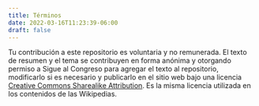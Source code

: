 ```yaml
---
title: Términos
date: 2022-03-16T11:23:39-06:00
draft: false
---
```

<!--more-->
Tu contribución a este repositorio es voluntaria y no remunerada. El
texto de resumen y el tema se contribuyen en forma anónima y otorgando
permiso a Sigue al Congreso para agregar el texto al repositorio,
modificarlo si es necesario y publicarlo en el sitio web bajo una
licencia [Creative Commons Sharealike Attribution](https://es.wikipedia.org/wiki/Wikipedia:Texto_de_la_Licencia_Creative_Commons_Atribuci%C3%B3n-CompartirIgual_3.0_Unported).
Es la misma licencia
utilizada en los contenidos de las Wikipedias.
